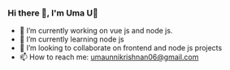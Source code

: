 ### Hi there 👋, I'm Uma U👩

- 🔭 I’m currently working on vue js and node js.
- 🌱 I’m currently learning node js 
- 👯 I’m looking to collaborate on frontend and node js projects
- 📫 How to reach me: umaunnikrishnan06@gmail.com
